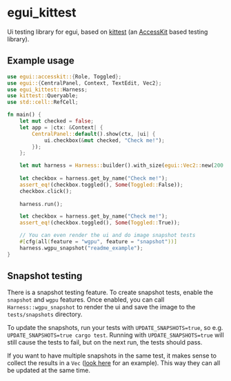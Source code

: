 # egui_kittest 

Ui testing library for egui, based on [kittest](https://github.com/rerun-io/kittest) (an [AccessKit](https://github.com/AccessKit/accesskit) based testing library).

## Example usage
```rust
use egui::accesskit::{Role, Toggled};
use egui::{CentralPanel, Context, TextEdit, Vec2};
use egui_kittest::Harness;
use kittest::Queryable;
use std::cell::RefCell;

fn main() {
    let mut checked = false;
    let app = |ctx: &Context| {
        CentralPanel::default().show(ctx, |ui| {
            ui.checkbox(&mut checked, "Check me!");
        });
    };

    let mut harness = Harness::builder().with_size(egui::Vec2::new(200.0, 100.0)).build(app);
    
    let checkbox = harness.get_by_name("Check me!");
    assert_eq!(checkbox.toggled(), Some(Toggled::False));
    checkbox.click();
    
    harness.run();

    let checkbox = harness.get_by_name("Check me!");
    assert_eq!(checkbox.toggled(), Some(Toggled::True));

    // You can even render the ui and do image snapshot tests
    #[cfg(all(feature = "wgpu", feature = "snapshot"))]
    harness.wgpu_snapshot("readme_example");
}
```

## Snapshot testing
There is a snapshot testing feature. To create snapshot tests, enable the `snapshot` and `wgpu` features.
Once enabled, you can call `Harness::wgpu_snapshot` to render the ui and save the image to the `tests/snapshots` directory.

To update the snapshots, run your tests with `UPDATE_SNAPSHOTS=true`, so e.g. `UPDATE_SNAPSHOTS=true cargo test`.
Running with `UPDATE_SNAPSHOTS=true` will still cause the tests to fail, but on the next run, the tests should pass.

If you want to have multiple snapshots in the same test, it makes sense to collect the results in a `Vec` 
([look here](https://github.com/emilk/egui/blob/70a01138b77f9c5724a35a6ef750b9ae1ab9f2dc/crates/egui_demo_lib/src/demo/demo_app_windows.rs#L388-L427) for an example).
This way they can all be updated at the same time.
